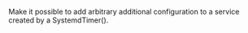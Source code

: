Make it possible to add arbitrary additional configuration to a service created by a SystemdTimer().
